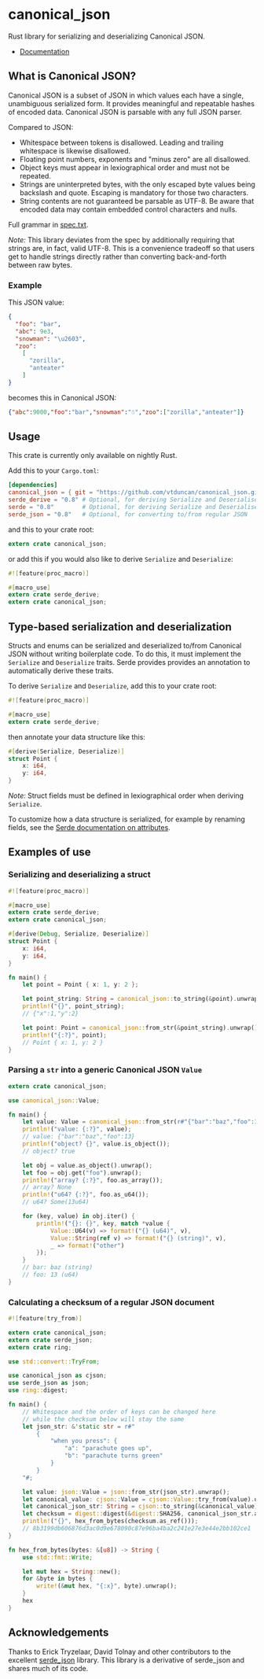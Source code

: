 # canonical_json

Rust library for serializing and deserializing Canonical JSON.

- [Documentation](https://vtllf.org/rustdoc/canonical_json/canonical_json/)

## What is Canonical JSON?

Canonical JSON is a subset of JSON in which values each have a single,
unambiguous serialized form. It provides meaningful and repeatable hashes
of encoded data. Canonical JSON is parsable with any full JSON parser.

Compared to JSON:

- Whitespace between tokens is disallowed. Leading and trailing whitespace
  is likewise disallowed.
- Floating point numbers, exponents and "minus zero" are all disallowed.
- Object keys must appear in lexiographical order and must not be repeated.
- Strings are uninterpreted bytes, with the only escaped byte values being
  backslash and quote. Escaping is mandatory for those two characters.
- String contents are not guaranteed be parsable as UTF-8. Be aware that
  encoded data may contain embedded control characters and nulls.

Full grammar in [spec.txt](spec.txt).

*Note:* This library deviates from the spec by additionally requiring that
strings are, in fact, valid UTF-8. This is a convenience tradeoff so that
users get to handle strings directly rather than converting back-and-forth
between raw bytes.

### Example

This JSON value:

```json
{
  "foo": "bar",
  "abc": 9e3,
  "snowman": "\u2603",
  "zoo":
    [
      "zorilla",
      "anteater"
    ]
}

```

becomes this in Canonical JSON:

```json
{"abc":9000,"foo":"bar","snowman":"☃","zoo":["zorilla","anteater"]}

```

## Usage

This crate is currently only available on nightly Rust.

Add this to your `Cargo.toml`:

```toml
[dependencies]
canonical_json = { git = "https://github.com/vtduncan/canonical_json.git" }
serde_derive = "0.8" # Optional, for deriving Serialize and Deserialise
serde = "0.8"        # Optional, for deriving Serialize and Deserialise
serde_json = "0.8"   # Optional, for converting to/from regular JSON

```

and this to your crate root:

```rust
extern crate canonical_json;
```

or add this if you would also like to derive `Serialize` and `Deserialize`:

```rust
#![feature(proc_macro)]

#[macro_use]
extern crate serde_derive;
extern crate canonical_json;
```

## Type-based serialization and deserialization

Structs and enums can be serialized and deserialized to/from Canonical JSON
without writing boilerplate code. To do this, it must implement the
`Serialize` and `Deserialize` traits. Serde provides provides an
annotation to automatically derive these traits.

To derive `Serialize` and `Deserialize`, add this to your crate root:

```rust
#![feature(proc_macro)]

#[macro_use]
extern crate serde_derive;
```

then annotate your data structure like this:

```rust
#[derive(Serialize, Deserialize)]
struct Point {
    x: i64,
    y: i64,
}

```

*Note:* Struct fields must be defined in lexiographical order when deriving
`Serialize`.

To customize how a data structure is serialized, for example by renaming
fields, see the [Serde documentation on attributes].

[Serde documentation on attributes]: https://serde.rs/attributes.html

## Examples of use

### Serializing and deserializing a struct

```rust
#![feature(proc_macro)]

#[macro_use]
extern crate serde_derive;
extern crate canonical_json;

#[derive(Debug, Serialize, Deserialize)]
struct Point {
    x: i64,
    y: i64,
}

fn main() {
    let point = Point { x: 1, y: 2 };

    let point_string: String = canonical_json::to_string(&point).unwrap();
    println!("{}", point_string);
    // {"x":1,"y":2}

    let point: Point = canonical_json::from_str(&point_string).unwrap();
    println!("{:?}", point);
    // Point { x: 1, y: 2 }
}
```

### Parsing a `str` into a generic Canonical JSON `Value`

```rust
extern crate canonical_json;

use canonical_json::Value;

fn main() {
    let value: Value = canonical_json::from_str(r#"{"bar":"baz","foo":13}"#).unwrap();
    println!("value: {:?}", value);
    // value: {"bar":"baz","foo":13}
    println!("object? {}", value.is_object());
    // object? true

    let obj = value.as_object().unwrap();
    let foo = obj.get("foo").unwrap();
    println!("array? {:?}", foo.as_array());
    // array? None
    println!("u64? {:?}", foo.as_u64());
    // u64? Some(13u64)

    for (key, value) in obj.iter() {
        println!("{}: {}", key, match *value {
            Value::U64(v) => format!("{} (u64)", v),
            Value::String(ref v) => format!("{} (string)", v),
            _ => format!("other")
        });
    }
    // bar: baz (string)
    // foo: 13 (u64)
}
```

### Calculating a checksum of a regular JSON document

```rust
#![feature(try_from)]

extern crate canonical_json;
extern crate serde_json;
extern crate ring;

use std::convert::TryFrom;

use canonical_json as cjson;
use serde_json as json;
use ring::digest;

fn main() {
    // Whitespace and the order of keys can be changed here
    // while the checksum below will stay the same
    let json_str: &'static str = r#"
        {
            "when you press": {
                "a": "parachute goes up",
                "b": "parachute turns green"
            }
        }
    "#;

    let value: json::Value = json::from_str(json_str).unwrap();
    let canonical_value: cjson::Value = cjson::Value::try_from(value).unwrap();
    let canonical_json_str: String = cjson::to_string(&canonical_value).unwrap();
    let checksum = digest::digest(&digest::SHA256, canonical_json_str.as_bytes());
    println!("{}", hex_from_bytes(checksum.as_ref()));
    // 8b3199db606876d3ac0d9e678090c87e96ba4ba2c241e27e3e44e2bb102ce1
}

fn hex_from_bytes(bytes: &[u8]) -> String {
    use std::fmt::Write;

    let mut hex = String::new();
    for &byte in bytes {
        write!(&mut hex, "{:x}", byte).unwrap();
    }
    hex
}
```

## Acknowledgements

Thanks to Erick Tryzelaar, David Tolnay and other contributors to the excellent
[serde_json] library. This library is a derivative of serde_json and shares much
of its code.

[serde_json]: https://github.com/serde-rs/json
